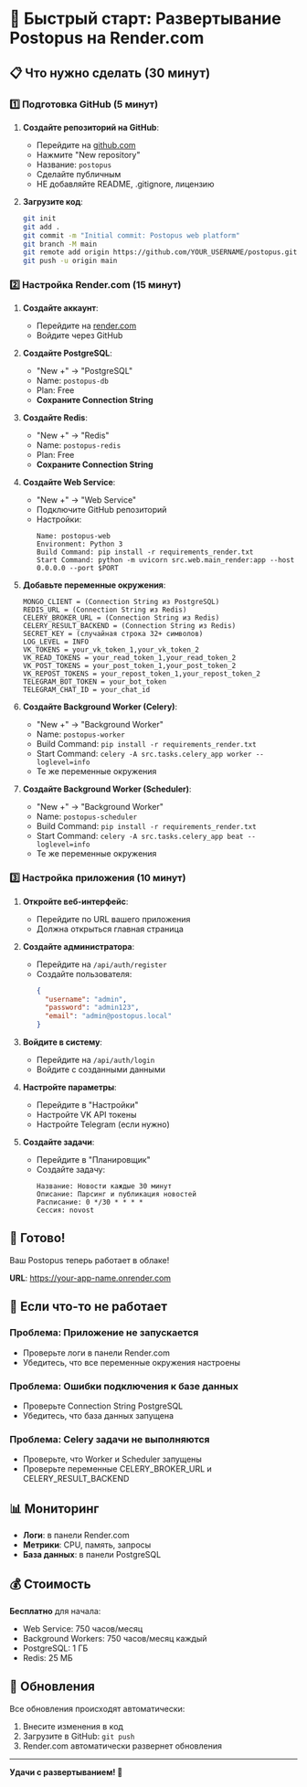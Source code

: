 # 🚀 Быстрый старт: Развертывание Postopus на Render.com

## 📋 Что нужно сделать (30 минут)

### 1️⃣ Подготовка GitHub (5 минут)

1. **Создайте репозиторий на GitHub**:
   - Перейдите на [github.com](https://github.com)
   - Нажмите "New repository"
   - Название: `postopus`
   - Сделайте публичным
   - НЕ добавляйте README, .gitignore, лицензию

2. **Загрузите код**:
   ```bash
   git init
   git add .
   git commit -m "Initial commit: Postopus web platform"
   git branch -M main
   git remote add origin https://github.com/YOUR_USERNAME/postopus.git
   git push -u origin main
   ```

### 2️⃣ Настройка Render.com (15 минут)

1. **Создайте аккаунт**:
   - Перейдите на [render.com](https://render.com)
   - Войдите через GitHub

2. **Создайте PostgreSQL**:
   - "New +" → "PostgreSQL"
   - Name: `postopus-db`
   - Plan: Free
   - **Сохраните Connection String**

3. **Создайте Redis**:
   - "New +" → "Redis"
   - Name: `postopus-redis`
   - Plan: Free
   - **Сохраните Connection String**

4. **Создайте Web Service**:
   - "New +" → "Web Service"
   - Подключите GitHub репозиторий
   - Настройки:
     ```
     Name: postopus-web
     Environment: Python 3
     Build Command: pip install -r requirements_render.txt
     Start Command: python -m uvicorn src.web.main_render:app --host 0.0.0.0 --port $PORT
     ```

5. **Добавьте переменные окружения**:
   ```
   MONGO_CLIENT = (Connection String из PostgreSQL)
   REDIS_URL = (Connection String из Redis)
   CELERY_BROKER_URL = (Connection String из Redis)
   CELERY_RESULT_BACKEND = (Connection String из Redis)
   SECRET_KEY = (случайная строка 32+ символов)
   LOG_LEVEL = INFO
   VK_TOKENS = your_vk_token_1,your_vk_token_2
   VK_READ_TOKENS = your_read_token_1,your_read_token_2
   VK_POST_TOKENS = your_post_token_1,your_post_token_2
   VK_REPOST_TOKENS = your_repost_token_1,your_repost_token_2
   TELEGRAM_BOT_TOKEN = your_bot_token
   TELEGRAM_CHAT_ID = your_chat_id
   ```

6. **Создайте Background Worker (Celery)**:
   - "New +" → "Background Worker"
   - Name: `postopus-worker`
   - Build Command: `pip install -r requirements_render.txt`
   - Start Command: `celery -A src.tasks.celery_app worker --loglevel=info`
   - Те же переменные окружения

7. **Создайте Background Worker (Scheduler)**:
   - "New +" → "Background Worker"
   - Name: `postopus-scheduler`
   - Build Command: `pip install -r requirements_render.txt`
   - Start Command: `celery -A src.tasks.celery_app beat --loglevel=info`
   - Те же переменные окружения

### 3️⃣ Настройка приложения (10 минут)

1. **Откройте веб-интерфейс**:
   - Перейдите по URL вашего приложения
   - Должна открыться главная страница

2. **Создайте администратора**:
   - Перейдите на `/api/auth/register`
   - Создайте пользователя:
     ```json
     {
       "username": "admin",
       "password": "admin123",
       "email": "admin@postopus.local"
     }
     ```

3. **Войдите в систему**:
   - Перейдите на `/api/auth/login`
   - Войдите с созданными данными

4. **Настройте параметры**:
   - Перейдите в "Настройки"
   - Настройте VK API токены
   - Настройте Telegram (если нужно)

5. **Создайте задачи**:
   - Перейдите в "Планировщик"
   - Создайте задачу:
     ```
     Название: Новости каждые 30 минут
     Описание: Парсинг и публикация новостей
     Расписание: 0 */30 * * * *
     Сессия: novost
     ```

## 🎉 Готово!

Ваш Postopus теперь работает в облаке!

**URL**: https://your-app-name.onrender.com

## 🔧 Если что-то не работает

### Проблема: Приложение не запускается
- Проверьте логи в панели Render.com
- Убедитесь, что все переменные окружения настроены

### Проблема: Ошибки подключения к базе данных
- Проверьте Connection String PostgreSQL
- Убедитесь, что база данных запущена

### Проблема: Celery задачи не выполняются
- Проверьте, что Worker и Scheduler запущены
- Проверьте переменные CELERY_BROKER_URL и CELERY_RESULT_BACKEND

## 📊 Мониторинг

- **Логи**: в панели Render.com
- **Метрики**: CPU, память, запросы
- **База данных**: в панели PostgreSQL

## 💰 Стоимость

**Бесплатно** для начала:
- Web Service: 750 часов/месяц
- Background Workers: 750 часов/месяц каждый
- PostgreSQL: 1 ГБ
- Redis: 25 МБ

## 🚀 Обновления

Все обновления происходят автоматически:
1. Внесите изменения в код
2. Загрузите в GitHub: `git push`
3. Render.com автоматически развернет обновления

---

**Удачи с развертыванием! 🚀**
